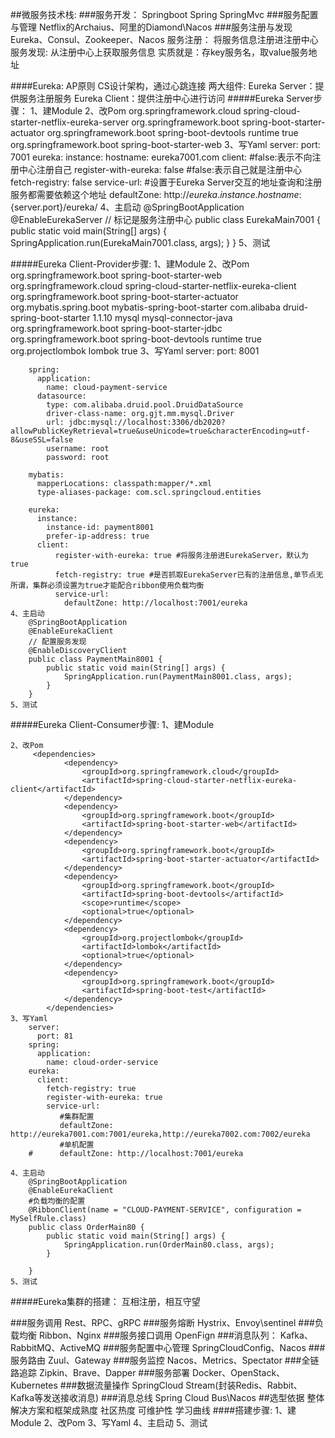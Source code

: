 ##微服务技术栈:
###服务开发：
    Springboot Spring SpringMvc
###服务配置与管理
    Netflix的Archaius、阿里的Diamond\Nacos
###服务注册与发现
    Eureka、Consul、Zookeeper、Nacos
    服务注册：
        将服务信息注册进注册中心
    服务发现:
        从注册中心上获取服务信息
    实质就是：存key服务名，取value服务地址
    
####Eureka: AP原则
    CS设计架构，通过心跳连接
    两大组件:
        Eureka Server：提供服务注册服务
        Eureka Client：提供注册中心进行访问
#####Eureka Server步骤：
    1、建Module
    2、改Pom
        <dependencies>
            <dependency>
            <groupId>org.springframework.cloud</groupId>
            <artifactId>spring-cloud-starter-netflix-eureka-server</artifactId>
            </dependency>
            <dependency>
                <groupId>org.springframework.boot</groupId>
                <artifactId>spring-boot-starter-actuator</artifactId>
            </dependency>
            <dependency>
                <groupId>org.springframework.boot</groupId>
                <artifactId>spring-boot-devtools</artifactId>
                <scope>runtime</scope>
                <optional>true</optional>
            </dependency>
            <dependency>
                <groupId>org.springframework.boot</groupId>
                <artifactId>spring-boot-starter-web</artifactId>
            </dependency>
        </dependencies>
    3、写Yaml
        server:
          port: 7001
        eureka:
          instance:
            hostname: eureka7001.com
          client:
            #false:表示不向注册中心注册自己 
            register-with-eureka: false
            #false:表示自己就是注册中心 
            fetch-registry: false
            service-url:
              #设置于Eureka Server交互的地址查询和注册服务都需要依赖这个地址
              defaultZone: http://${eureka.instance.hostname}:${server.port}/eureka/
    4、主启动
        @SpringBootApplication
        @EnableEurekaServer // 标记是服务注册中心
        public class EurekaMain7001 {
            public static void main(String[] args) {
                SpringApplication.run(EurekaMain7001.class, args);
            }
        }
    5、测试
            
#####Eureka Client-Provider步骤:
    1、建Module
    2、改Pom
         <dependencies>
                <dependency>
                    <groupId>org.springframework.boot</groupId>
                    <artifactId>spring-boot-starter-web</artifactId>
                </dependency>
                <dependency>
                    <groupId>org.springframework.cloud</groupId>
                    <artifactId>spring-cloud-starter-netflix-eureka-client</artifactId>
                </dependency>
                <dependency>
                    <groupId>org.springframework.boot</groupId>
                    <artifactId>spring-boot-starter-actuator</artifactId>
                </dependency>
                <dependency>
                    <groupId>org.mybatis.spring.boot</groupId>
                    <artifactId>mybatis-spring-boot-starter</artifactId>
                </dependency>
                <dependency>
                    <groupId>com.alibaba</groupId>
                    <artifactId>druid-spring-boot-starter</artifactId>
                    <version>1.1.10</version>
                </dependency>
                <dependency>
                    <groupId>mysql</groupId>
                    <artifactId>mysql-connector-java</artifactId>
                </dependency>
                <dependency>
                    <groupId>org.springframework.boot</groupId>
                    <artifactId>spring-boot-starter-jdbc</artifactId>
                </dependency>
                <dependency>
                    <groupId>org.springframework.boot</groupId>
                    <artifactId>spring-boot-devtools</artifactId>
                    <scope>runtime</scope>
                    <optional>true</optional>
                </dependency>
                <dependency>
                    <groupId>org.projectlombok</groupId>
                    <artifactId>lombok</artifactId>
                    <optional>true</optional>
                </dependency>
            </dependencies>
    3、写Yaml
        server:
          port: 8001
        
        spring:
          application:
            name: cloud-payment-service
          datasource:
            type: com.alibaba.druid.pool.DruidDataSource
            driver-class-name: org.gjt.mm.mysql.Driver
            url: jdbc:mysql://localhost:3306/db2020?allowPublicKeyRetrieval=true&useUnicode=true&characterEncoding=utf-8&useSSL=false
            username: root
            password: root
        
        mybatis:
          mapperLocations: classpath:mapper/*.xml
          type-aliases-package: com.scl.springcloud.entities
        
        eureka:
          instance:
            instance-id: payment8001
            prefer-ip-address: true
          client:
              register-with-eureka: true #将服务注册进EurekaServer，默认为true
              fetch-registry: true #是否抓取EurekaServer已有的注册信息,单节点无所谓，集群必须设置为true才能配合ribbon使用负载均衡
              service-url:
                defaultZone: http://localhost:7001/eureka
    4、主启动
        @SpringBootApplication
        @EnableEurekaClient
        // 配置服务发现
        @EnableDiscoveryClient
        public class PaymentMain8001 {
            public static void main(String[] args) {
                SpringApplication.run(PaymentMain8001.class, args);
            }
        }
    5、测试

    
#####Eureka Client-Consumer步骤:
    1、建Module
    
    2、改Pom
         <dependencies>
                <dependency>
                    <groupId>org.springframework.cloud</groupId>
                    <artifactId>spring-cloud-starter-netflix-eureka-client</artifactId>
                </dependency>
                <dependency>
                    <groupId>org.springframework.boot</groupId>
                    <artifactId>spring-boot-starter-web</artifactId>
                </dependency>
                <dependency>
                    <groupId>org.springframework.boot</groupId>
                    <artifactId>spring-boot-starter-actuator</artifactId>
                </dependency>
                <dependency>
                    <groupId>org.springframework.boot</groupId>
                    <artifactId>spring-boot-devtools</artifactId>
                    <scope>runtime</scope>
                    <optional>true</optional>
                </dependency>
                <dependency>
                    <groupId>org.projectlombok</groupId>
                    <artifactId>lombok</artifactId>
                    <optional>true</optional>
                </dependency>
                <dependency>
                    <groupId>org.springframework.boot</groupId>
                    <artifactId>spring-boot-test</artifactId>
                </dependency>
            </dependencies>
    3、写Yaml
        server:
          port: 81
        spring:
          application:
            name: cloud-order-service
        eureka:
          client:
            fetch-registry: true
            register-with-eureka: true
            service-url:
               #集群配置 
               defaultZone: http://eureka7001.com:7001/eureka,http://eureka7002.com:7002/eureka
               #单机配置
        #      defaultZone: http://localhost:7001/eureka

    4、主启动
        @SpringBootApplication
        @EnableEurekaClient
        #负载均衡的配置
        @RibbonClient(name = "CLOUD-PAYMENT-SERVICE", configuration = MySelfRule.class)
        public class OrderMain80 {
            public static void main(String[] args) {
                SpringApplication.run(OrderMain80.class, args);
            }
        
        }
    5、测试
#####Eureka集群的搭建：
    互相注册，相互守望

###服务调用
    Rest、RPC、gRPC
###服务熔断
    Hystrix、Envoy\sentinel
###负载均衡
    Ribbon、Nginx
###服务接口调用
    OpenFign
###消息队列：
    Kafka、RabbitMQ、ActiveMQ
###服务配置中心管理
    SpringCloudConfig、Nacos
###服务路由
    Zuul、Gateway
###服务监控
    Nacos、Metrics、Spectator
###全链路追踪
    Zipkin、Brave、Dapper
###服务部署
    Docker、OpenStack、Kubernetes
###数据流量操作
    SpringCloud Stream(封装Redis、Rabbit、Kafka等发送接收消息)
###消息总线
    Spring Cloud Bus\Nacos
##选型依据
    整体解决方案和框架成熟度
    社区热度
    可维护性
    学习曲线
####搭建步骤:
    1、建Module
    2、改Pom
    3、写Yaml
    4、主启动
    5、测试
